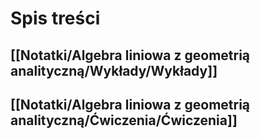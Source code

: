 # Spis treści
## [[Notatki/Algebra liniowa z geometrią analityczną/Wykłady/Wykłady]]
## [[Notatki/Algebra liniowa z geometrią analityczną/Ćwiczenia/Ćwiczenia]]
